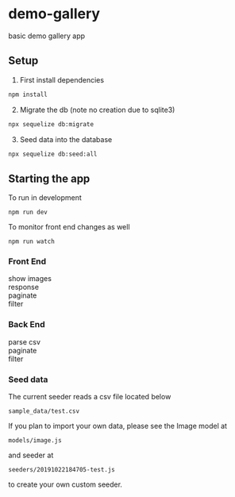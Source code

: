 # demo-gallery
basic demo gallery app

## Setup

1. First install dependencies 
```bash
npm install
```
2. Migrate the db (note no creation due to sqlite3)
```bash
npx sequelize db:migrate
```
3. Seed data into the database
```bash
npx sequelize db:seed:all
```

## Starting the app

To run in development
```
npm run dev
```

To monitor front end changes as well
```
npm run watch
```

### Front End

show images  
response  
paginate  
filter  

### Back End

parse csv  
paginate  
filter  

### Seed data
The current seeder reads a csv file located below
```
sample_data/test.csv
```

If you plan to import your own data, please see the Image model at 
```
models/image.js
```
and seeder at 
```
seeders/20191022184705-test.js
```
to create your own custom seeder.